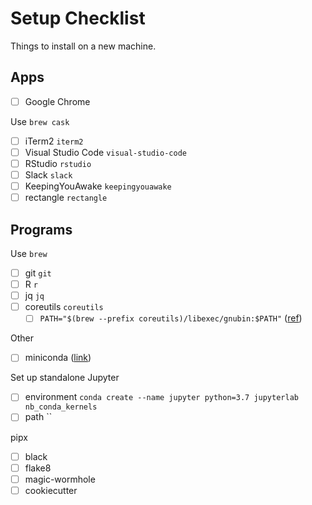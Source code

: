 # Setup Checklist

Things to install on a new machine.

## Apps

- [ ] Google Chrome

Use `brew cask`

- [ ] iTerm2 `iterm2`
- [ ] Visual Studio Code `visual-studio-code`
- [ ] RStudio `rstudio`
- [ ] Slack `slack`
- [ ] KeepingYouAwake `keepingyouawake`
- [ ] rectangle `rectangle`

## Programs

Use `brew`

- [ ] git `git`
- [ ] R `r`
- [ ] jq `jq`
- [ ] coreutils `coreutils`
  - [ ] `PATH="$(brew --prefix coreutils)/libexec/gnubin:$PATH"` ([ref](https://superuser.com/questions/476575/replace-os-xs-shell-commands-with-the-linux-versions/476594#476594))

Other

- [ ] miniconda ([link](https://docs.conda.io/en/latest/miniconda.html))

Set up standalone Jupyter
- [ ] environment `conda create --name jupyter python=3.7 jupyterlab nb_conda_kernels`
- [ ] path ``

pipx

- [ ] black
- [ ] flake8
- [ ] magic-wormhole
- [ ] cookiecutter
